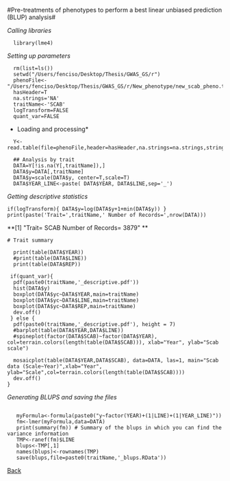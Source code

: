 #Pre-treatments of phenotypes to perform a best linear unbiased prediction (BLUP) analysis#

*Calling libraries*

```{r}
  library(lme4)
```

*Setting up parameters*

```{r}
  rm(list=ls())
  setwd("/Users/fenciso/Desktop/Thesis/GWAS_GS/r")
  phenoFile<-"/Users/fenciso/Desktop/Thesis/GWAS_GS/r/New_phenotype/new_scab_pheno.txt"
  hasHeader=T
  na.strings='NA'
  traitName<-'SCAB'
  logTransform=FALSE
  quant_var=FALSE
```

* Loading and processing*

```{r}
  Y<-read.table(file=phenoFile,header=hasHeader,na.strings=na.strings,stringsAsFactors=F)

  ## Analysis by trait
  DATA=Y[!is.na(Y[,traitName]),]
  DATA$y=DATA[,traitName]
  DATA$y=scale(DATA$y, center=T,scale=T)
  DATA$YEAR_LINE<-paste( DATA$YEAR, DATA$LINE,sep='_')
```

*Getting descriptive statistics*

```{r} 
if(logTransform){ DATA$y=log(DATA$y+1+min(DATA$y)) }
print(paste('Trait=',traitName,' Number of Records=',nrow(DATA)))
```
**[1] "Trait= SCAB  Number of Records= 3879" **
 ```{r}
# Trait summary

   print(table(DATA$YEAR))
   #print(table(DATA$LINE))
   print(table(DATA$REP))

  if(quant_var){
   pdf(paste0(traitName,'_descriptive.pdf'))
   hist(DATA$y)
   boxplot(DATA$yc~DATA$YEAR,main=traitName)
   boxplot(DATA$yc~DATA$LINE,main=traitName)
   boxplot(DATA$yc~DATA$REP,main=traitName)
   dev.off()
  } else {
   pdf(paste0(traitName,'_descriptive.pdf'), height = 7)
   #barplot(table(DATA$YEAR,DATA$LINE))
   #spineplot(factor(DATA$SCAB)~factor(DATA$YEAR), col=terrain.colors(length(table(DATA$SCAB))), xlab="Year", ylab="Scab scale")
   
   mosaicplot(table(DATA$YEAR,DATA$SCAB), data=DATA, las=1, main="Scab data (Scale~Year)",xlab="Year", ylab="Scale",col=terrain.colors(length(table(DATA$SCAB))))
   dev.off()
 }
 
 ```

*Generating BLUPS and saving the files*

```{r}
 
   myFormula<-formula(paste0("y~factor(YEAR)+(1|LINE)+(1|YEAR_LINE)"))
   fm<-lmer(myFormula,data=DATA)  
   print(summary(fm)) # Summary of the blups in which you can find the variance information
   TMP<-ranef(fm)$LINE
   blups<-TMP[,1]
   names(blups)<-rownames(TMP)
   save(blups,file=paste0(traitName,'_blups.RData'))
```
[Back](https://github.com/fenciso13/Potato_MSU/)
